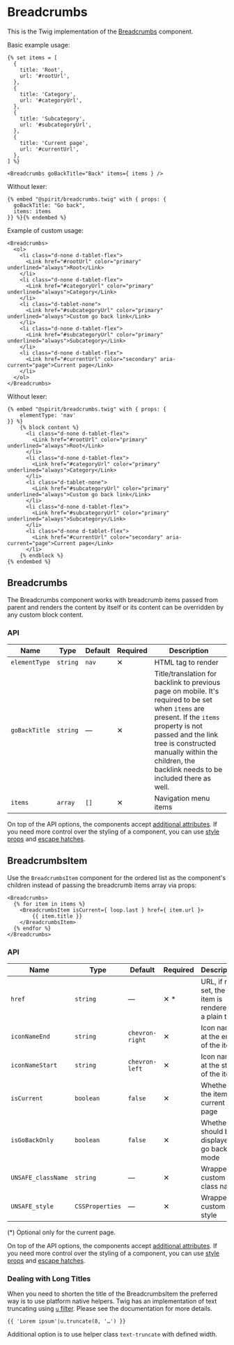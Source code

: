 # Breadcrumbs

This is the Twig implementation of the [Breadcrumbs][breadcrumbs] component.

Basic example usage:

```twig
{% set items = [
  {
    title: 'Root',
    url: '#rootUrl',
  },
  {
    title: 'Category',
    url: '#categoryUrl',
  },
  {
    title: 'Subcategory',
    url: '#subcategoryUrl',
  },
  {
    title: 'Current page',
    url: '#currentUrl',
  },
] %}
```

```twig
<Breadcrumbs goBackTitle="Back" items={ items } />
```

Without lexer:

```twig
{% embed "@spirit/breadcrumbs.twig" with { props: {
  goBackTitle: "Go back",
  items: items
}} %}{% endembed %}
```

Example of custom usage:

```twig
<Breadcrumbs>
  <ol>
    <li class="d-none d-tablet-flex">
      <Link href="#rootUrl" color="primary" underlined="always">Root</Link>
    </li>
    <li class="d-none d-tablet-flex">
      <Link href="#categoryUrl" color="primary" underlined="always">Category</Link>
    </li>
    <li class="d-tablet-none">
      <Link href="#subcategoryUrl" color="primary" underlined="always">Custom go back link</Link>
    </li>
    <li class="d-none d-tablet-flex">
      <Link href="#subcategoryUrl" color="primary" underlined="always">Subcategory</Link>
    </li>
    <li class="d-none d-tablet-flex">
      <Link href="#currentUrl" color="secondary" aria-current="page">Current page</Link>
    </li>
  </ol>
</Breadcrumbs>
```

Without lexer:

```twig
{% embed "@spirit/breadcrumbs.twig" with { props: {
    elementType: 'nav'
}} %}
    {% block content %}
      <li class="d-none d-tablet-flex">
        <Link href="#rootUrl" color="primary" underlined="always">Root</Link>
      </li>
      <li class="d-none d-tablet-flex">
        <Link href="#categoryUrl" color="primary" underlined="always">Category</Link>
      </li>
      <li class="d-tablet-none">
        <Link href="#subcategoryUrl" color="primary" underlined="always">Custom go back link</Link>
      </li>
      <li class="d-none d-tablet-flex">
        <Link href="#subcategoryUrl" color="primary" underlined="always">Subcategory</Link>
      </li>
      <li class="d-none d-tablet-flex">
        <Link href="#currentUrl" color="secondary" aria-current="page">Current page</Link>
      </li>
    {% endblock %}
{% endembed %}
```

## Breadcrumbs

The Breadcrumbs component works with breadcrumb items passed from parent and renders the content by itself or its
content can be overridden by any custom block content.

### API

| Name          | Type     | Default | Required | Description                                                                                                                                                                                                                                                        |
| ------------- | -------- | ------- | -------- | ------------------------------------------------------------------------------------------------------------------------------------------------------------------------------------------------------------------------------------------------------------------ |
| `elementType` | `string` | `nav`   | ✕        | HTML tag to render                                                                                                                                                                                                                                                 |
| `goBackTitle` | `string` | —       | ✕        | Title/translation for backlink to previous page on mobile. It's required to be set when `items` are present. If the `items` property is not passed and the link tree is constructed manually within the children, the backlink needs to be included there as well. |
| `items`       | `array`  | `[]`    | ✕        | Navigation menu items                                                                                                                                                                                                                                              |

On top of the API options, the components accept [additional attributes][readme-additional-attributes].
If you need more control over the styling of a component, you can use [style props][readme-style-props]
and [escape hatches][readme-escape-hatches].

## BreadcrumbsItem

Use the `BreadcrumbsItem` component for the ordered list as the component's children instead of passing the breadcrumb items array via props:

```twig
<Breadcrumbs>
  {% for item in items %}
    <BreadcrumbsItem isCurrent={ loop.last } href={ item.url }>
        {{ item.title }}
    </BreadcrumbsItem>
  {% endfor %}
</Breadcrumbs>
```

### API

| Name               | Type            | Default         | Required | Description                                           |
| ------------------ | --------------- | --------------- | -------- | ----------------------------------------------------- |
| `href`             | `string`        | —               | ✕ \*     | URL, if not set, the item is rendered as a plain text |
| `iconNameEnd`      | `string`        | `chevron-right` | ✕        | Icon name at the end of the item                      |
| `iconNameStart`    | `string`        | `chevron-left`  | ✕        | Icon name at the start of the item                    |
| `isCurrent`        | `boolean`       | `false`         | ✕        | Whether is the item the current page                  |
| `isGoBackOnly`     | `boolean`       | `false`         | ✕        | Whether should be displayed in go back mode           |
| `UNSAFE_className` | `string`        | —               | ✕        | Wrapper custom class name                             |
| `UNSAFE_style`     | `CSSProperties` | —               | ✕        | Wrapper custom style                                  |

(\*) Optional only for the current page.

On top of the API options, the components accept [additional attributes][readme-additional-attributes].
If you need more control over the styling of a component, you can use [style props][readme-style-props]
and [escape hatches][readme-escape-hatches].

### Dealing with Long Titles

When you need to shorten the title of the BreadcrumbsItem the preferred way is to use platform native helpers.
Twig has an implementation of text truncating using [`u` filter][twig-truncate].
Please see the documentation for more details.

```twig
{{ 'Lorem ipsum'|u.truncate(8, '…') }}
```

Additional option is to use helper class `text-truncate` with defined width.

[breadcrumbs]: https://github.com/lmc-eu/spirit-design-system/tree/main/packages/web/src/scss/components/Breadcrumbs
[readme-additional-attributes]: https://github.com/lmc-eu/spirit-design-system/blob/main/packages/web-twig/README.md#additional-attributes
[readme-style-props]: https://github.com/lmc-eu/spirit-design-system/blob/main/packages/web-twig/README.md#style-props
[readme-escape-hatches]: https://github.com/lmc-eu/spirit-design-system/blob/main/packages/web-twig/README.md#escape-hatches
[twig-truncate]: https://twig.symfony.com/doc/3.x/filters/u.html
